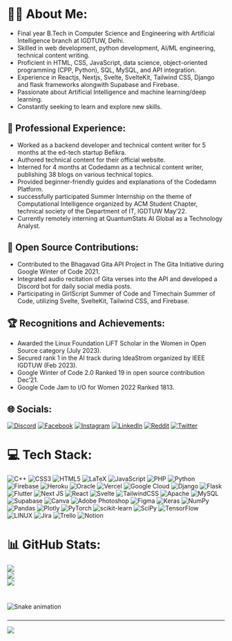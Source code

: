 # 👩‍💻 About Me:

* Final year B.Tech in Computer Science and Engineering with Artificial Intelligence branch at IGDTUW, Delhi.
* Skilled in web development, python development, AI/ML engineering, technical content writing.
* Proficient in HTML, CSS, JavaScript, data science, object-oriented programming (CPP, Python), SQL, MySQL, and API integration.
* Experience in Reactjs, Nextjs, Svelte, SvelteKit, Tailwind CSS, Django and flask frameworks alongwith Supabase and Firebase.
* Passionate about Artificial Intelligence and machine learning/deep learning.
* Constantly seeking to learn and explore new skills.

## 💼 Professional Experience:

* Worked as a backend developer and technical content writer for 5 months at the ed-tech startup Befikra.
* Authored technical content for their official website.
* Interned for 4 months at Codedamn as a technical content writer, publishing 38 blogs on various technical topics.
* Provided beginner-friendly guides and explanations of the Codedamn Platform.
* successfully participated Summer Internship on the theme of Computational Intelligence organized by ACM Student Chapter, technical society of the Department of IT, IGDTUW May’22.
* Currently remotely interning at QuantumStats AI Global as a Technology Analyst.

## 🌱 Open Source Contributions:

* Contributed to the Bhagavad Gita API Project in The Gita Initiative during Google Winter of Code 2021.
* Integrated audio recitation of Gita verses into the API and developed a Discord bot for daily social media posts.
* Participating in GirlScript Summer of Code and Timechain Summer of Code, utilizing Svelte, SvelteKit, Tailwind CSS, and Firebase.

## 🏆 Recognitions and Achievements:

* Awarded the Linux Foundation LiFT Scholar in the Women in Open Source category (July 2023).
* Secured rank 1 in the AI track during IdeaStrom organized by IEEE IGDTUW (Feb 2023).
* Google Winter of Code 2.0 Ranked 19 in open source contribution Dec’21.
* Google Code Jam to I/O for Women 2022 Ranked 1813.

## 🌐 Socials:
[![Discord](https://img.shields.io/badge/Discord-%237289DA.svg?logo=discord&logoColor=white)](https://discord.gg/srishtikumari) [![Facebook](https://img.shields.io/badge/Facebook-%231877F2.svg?logo=Facebook&logoColor=white)](https://facebook.com/https://www.facebook.com/srishtikumari2002) [![Instagram](https://img.shields.io/badge/Instagram-%23E4405F.svg?logo=Instagram&logoColor=white)](https://instagram.com/shimmer_shy6490) [![LinkedIn](https://img.shields.io/badge/LinkedIn-%230077B5.svg?logo=linkedin&logoColor=white)](https://linkedin.com/in/https://www.linkedin.com/in/srishti-kumari-2002/) [![Reddit](https://img.shields.io/badge/Reddit-%23FF4500.svg?logo=Reddit&logoColor=white)](https://reddit.com/user/https://www.reddit.com/user/Icy-Pear9260) [![Twitter](https://img.shields.io/badge/Twitter-%231DA1F2.svg?logo=Twitter&logoColor=white)](https://twitter.com/https://twitter.com/siri040202) 

# 💻 Tech Stack:
![C++](https://img.shields.io/badge/c++-%2300599C.svg?style=plastic&logo=c%2B%2B&logoColor=white) ![CSS3](https://img.shields.io/badge/css3-%231572B6.svg?style=plastic&logo=css3&logoColor=white) ![HTML5](https://img.shields.io/badge/html5-%23E34F26.svg?style=plastic&logo=html5&logoColor=white) ![LaTeX](https://img.shields.io/badge/latex-%23008080.svg?style=plastic&logo=latex&logoColor=white) ![JavaScript](https://img.shields.io/badge/javascript-%23323330.svg?style=plastic&logo=javascript&logoColor=%23F7DF1E) ![PHP](https://img.shields.io/badge/php-%23777BB4.svg?style=plastic&logo=php&logoColor=white) ![Python](https://img.shields.io/badge/python-3670A0?style=plastic&logo=python&logoColor=ffdd54) ![Firebase](https://img.shields.io/badge/firebase-%23039BE5.svg?style=plastic&logo=firebase) ![Heroku](https://img.shields.io/badge/heroku-%23430098.svg?style=plastic&logo=heroku&logoColor=white) ![Oracle](https://img.shields.io/badge/Oracle-F80000?style=plastic&logo=oracle&logoColor=white) ![Vercel](https://img.shields.io/badge/vercel-%23000000.svg?style=plastic&logo=vercel&logoColor=white) ![Google Cloud](https://img.shields.io/badge/Google%20Cloud-%234285F4.svg?style=plastic&logo=google-cloud&logoColor=white) ![Django](https://img.shields.io/badge/django-%23092E20.svg?style=plastic&logo=django&logoColor=white) ![Flask](https://img.shields.io/badge/flask-%23000.svg?style=plastic&logo=flask&logoColor=white) ![Flutter](https://img.shields.io/badge/Flutter-%2302569B.svg?style=plastic&logo=Flutter&logoColor=white) ![Next JS](https://img.shields.io/badge/Next-black?style=plastic&logo=next.js&logoColor=white) ![React](https://img.shields.io/badge/react-%2320232a.svg?style=plastic&logo=react&logoColor=%2361DAFB) ![Svelte](https://img.shields.io/badge/svelte-%23f1413d.svg?style=plastic&logo=svelte&logoColor=white) ![TailwindCSS](https://img.shields.io/badge/tailwindcss-%2338B2AC.svg?style=plastic&logo=tailwind-css&logoColor=white) ![Apache](https://img.shields.io/badge/apache-%23D42029.svg?style=plastic&logo=apache&logoColor=white) ![MySQL](https://img.shields.io/badge/mysql-%2300f.svg?style=plastic&logo=mysql&logoColor=white) 	![Supabase](https://img.shields.io/badge/Supabase-3ECF8E?style=plastic&logo=supabase&logoColor=white) ![Canva](https://img.shields.io/badge/Canva-%2300C4CC.svg?style=plastic&logo=Canva&logoColor=white) ![Adobe Photoshop](https://img.shields.io/badge/adobephotoshop-%2331A8FF.svg?style=plastic&logo=adobephotoshop&logoColor=white) 	![Figma](https://img.shields.io/badge/figma-%23F24E1E.svg?style=plastic&logo=figma&logoColor=white) ![Keras](https://img.shields.io/badge/Keras-%23D00000.svg?style=plastic&logo=Keras&logoColor=white) ![NumPy](https://img.shields.io/badge/numpy-%23013243.svg?style=plastic&logo=numpy&logoColor=white) ![Pandas](https://img.shields.io/badge/pandas-%23150458.svg?style=plastic&logo=pandas&logoColor=white) ![Plotly](https://img.shields.io/badge/Plotly-%233F4F75.svg?style=plastic&logo=plotly&logoColor=white) ![PyTorch](https://img.shields.io/badge/PyTorch-%23EE4C2C.svg?style=plastic&logo=PyTorch&logoColor=white) ![scikit-learn](https://img.shields.io/badge/scikit--learn-%23F7931E.svg?style=plastic&logo=scikit-learn&logoColor=white) ![SciPy](https://img.shields.io/badge/SciPy-%230C55A5.svg?style=plastic&logo=scipy&logoColor=%white) ![TensorFlow](https://img.shields.io/badge/TensorFlow-%23FF6F00.svg?style=plastic&logo=TensorFlow&logoColor=white) ![LINUX](https://img.shields.io/badge/Linux-FCC624?style=plastic&logo=linux&logoColor=black) ![Jira](https://img.shields.io/badge/jira-%230A0FFF.svg?style=plastic&logo=jira&logoColor=white) ![Trello](https://img.shields.io/badge/Trello-%23026AA7.svg?style=plastic&logo=Trello&logoColor=white) ![Notion](https://img.shields.io/badge/Notion-%23000000.svg?style=plastic&logo=notion&logoColor=white)
# 📊 GitHub Stats:
![](https://github-readme-stats.vercel.app/api?username=srishtikumari2002&theme=dark&hide_border=false&include_all_commits=false&count_private=false)<br/>
![](https://github-readme-streak-stats.herokuapp.com/?user=srishtikumari2002&theme=dark&hide_border=false)<br/>
![](https://github-readme-stats.vercel.app/api/top-langs/?username=srishtikumari2002&theme=dark&hide_border=false&include_all_commits=false&count_private=false&layout=compact)

###
<br clear="both">

<img src="https://raw.githubusercontent.com/srishtikumari2002/srishtikumari2002/output/snake.svg" alt="Snake animation" />

###

---
[![](https://visitcount.itsvg.in/api?id=srishtikumari2002&icon=1&color=0)](https://visitcount.itsvg.in)
